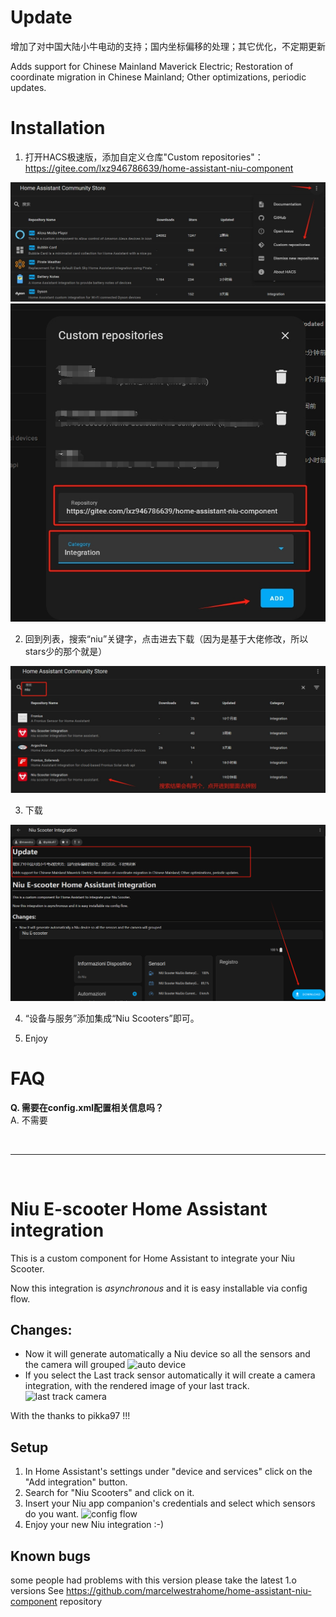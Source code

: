# Update 

增加了对中国大陆小牛电动的支持；国内坐标偏移的处理；其它优化，不定期更新

Adds support for Chinese Mainland Maverick Electric; Restoration of coordinate migration in Chinese Mainland; Other optimizations, periodic updates.

# Installation

1. 打开HACS极速版，添加自定义仓库"Custom repositories"：https://gitee.com/lxz946786639/home-assistant-niu-component

![01](images/01.png)
![02](images/02.png)

2. 回到列表，搜索“niu”关键字，点击进去下载（因为是基于大佬修改，所以stars少的那个就是）

![03](images/03.png)

3. 下载

![04](images/04.png)

4. “设备与服务”添加集成“Niu Scooters”即可。

5. Enjoy

# FAQ

**Q. 需要在config.xml配置相关信息吗？**  
A. 不需要


<br/>

***

<br/>

# Niu E-scooter Home Assistant integration

This is a custom component for Home Assistant to integrate your Niu Scooter.

Now this integration is _asynchronous_ and it is easy installable via config flow.

## Changes:
* Now it will generate automatically a Niu device so all the sensors and the camera will grouped
![auto device](images/niu_integration_device.png)
* If you select the Last track sensor automatically it will create a camera integration, with the rendered image of your last track.
![last track camera](images/niu_integration_camera.png)

With the thanks to pikka97 !!!

## Setup
1. In Home Assistant's settings under "device and services" click on the "Add integration" button.
2. Search for "Niu Scooters" and click on it.
3. Insert your Niu app companion's credentials and select which sensors do you want.
![config flow](images/config_flow_niu_integration.png)
4. Enjoy your new Niu integration :-)

## Known bugs

some people had problems with this version please take the latest 1.o  versions
See https://github.com/marcelwestrahome/home-assistant-niu-component repository
